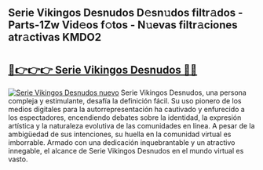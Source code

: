 ## Serie Vikingos Desnudos D𝚎sn𝚞dos filtr𝚊dos - Parts-1Zw Vid𝚎os f𝚘tos - N𝚞evas filtr𝚊ciones atr𝚊ctivas KMDO2

# <h2><a href="http://mb6xks.tromn.icu/?c=Serie+Vikingos+Desnudos">🔗👉👉👉 Serie Vikingos Desnudos 🔗🔗</a></h2>

[![Serie Vikingos Desnudos nuevo](https://i.imgur.com/pEAQMta.gif)](http://mb6xks.tromn.icu/?c=Serie+Vikingos+Desnudos)
Serie Vikingos Desnudos, una persona compleja y estimulante, desafía la definición fácil. Su uso pionero de los medios digitales para la autorrepresentación ha cautivado y enfurecido a los espectadores, encendiendo debates sobre la identidad, la expresión artística y la naturaleza evolutiva de las comunidades en línea. A pesar de la ambigüedad de sus intenciones, su huella en la comunidad virtual es imborrable. Armado con una dedicación inquebrantable y un atractivo innegable, el alcance de Serie Vikingos Desnudos en el mundo virtual es vasto.
